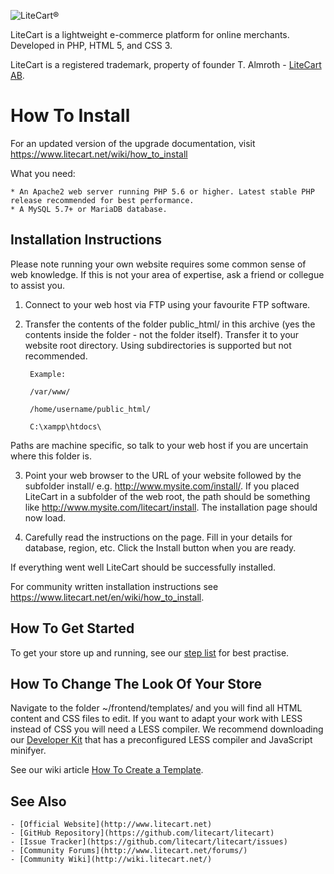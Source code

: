 ![LiteCart®](https://www.litecart.net/images/logotype.svg "LiteCart®")

LiteCart is a lightweight e-commerce platform for online merchants. Developed in PHP, HTML 5, and CSS 3.

LiteCart is a registered trademark, property of founder T. Almroth - [LiteCart AB](http://www.litecart.net/).


# How To Install

For an updated version of the upgrade documentation, visit https://www.litecart.net/wiki/how_to_install

What you need:

	* An Apache2 web server running PHP 5.6 or higher. Latest stable PHP release recommended for best performance.
	* A MySQL 5.7+ or MariaDB database.

## Installation Instructions

Please note running your own website requires some common sense of web knowledge. If this is not your area of expertise, ask a friend or collegue to assist you.

1. Connect to your web host via FTP using your favourite FTP software.

2. Transfer the contents of the folder public_html/ in this archive (yes the contents inside the folder - not the folder itself). Transfer it to your website root directory. Using subdirectories is supported but not recommended.

		Example:

		/var/www/

		/home/username/public_html/

		C:\xampp\htdocs\

Paths are machine specific, so talk to your web host if you are uncertain where this folder is.

3. Point your web browser to the URL of your website followed by the subfolder install/ e.g. http://www.mysite.com/install/. If you placed LiteCart in a subfolder of the web root, the path should be something like http://www.mysite.com/litecart/install. The installation page should now load.

4. Carefully read the instructions on the page. Fill in your details for database, region, etc. Click the Install button when you are ready.

If everything went well LiteCart should be successfully installed.

For community written installation instructions see https://www.litecart.net/en/wiki/how_to_install.


## How To Get Started

To get your store up and running, see our [step list](https://www.litecart.net/en/wiki/how_to_install) for best practise.


## How To Change The Look Of Your Store

Navigate to the folder ~/frontend/templates/ and you will find all HTML content and CSS files to edit. If you want to adapt your work with LESS instead of CSS you will need a LESS compiler. We recommend downloading our [Developer Kit](https://www.litecart.net/addons/163/developer-kit) that has a preconfigured LESS compiler and JavaScript minifyer.

See our wiki article [How To Create a Template](https://www.litecart.net/en/wiki/how_to_create_a_template).

## See Also

	- [Official Website](http://www.litecart.net)
	- [GitHub Repository](https://github.com/litecart/litecart)
	- [Issue Tracker](https://github.com/litecart/litecart/issues)
	- [Community Forums](http://www.litecart.net/forums/)
	- [Community Wiki](http://wiki.litecart.net/)
